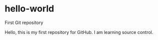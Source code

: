 # hello-world
First Git repository

Hello, this is my first repository for GitHub. I am learning source control.
